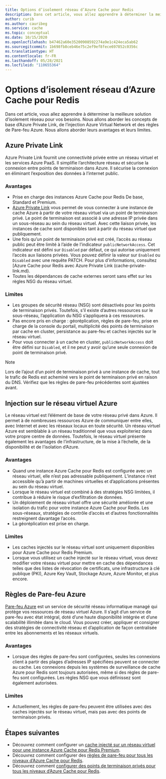 ```yaml
---
title: Options d’isolement réseau d’Azure Cache pour Redis
description: Dans cet article, vous allez apprendre à déterminer la meilleure solution d’isolement réseau pour vos besoins. Nous allons passer en revue les concepts de base d’Azure Private Link, l’injection Azure Virtual Network et des règles de pare-feu Azure avec leurs avantages et leurs limites.
author: curib
ms.author: cauribeg
ms.service: cache
ms.topic: conceptual
ms.date: 10/15/2020
ms.openlocfilehash: b47462a60e35200908592274a9e1c424eca5ab62
ms.sourcegitcommit: 1b698fb8ceb46e75c2ef9ef8fece697852c0356c
ms.translationtype: HT
ms.contentlocale: fr-FR
ms.lasthandoff: 05/28/2021
ms.locfileid: "110655364"
---
```

# <a name="azure-cache-for-redis-network-isolation-options"></a>Options d’isolement réseau d’Azure Cache pour Redis

Dans cet article, vous allez apprendre à déterminer la meilleure solution d’isolement réseau pour vos besoins. Nous allons aborder les concepts de base d’Azure Private Link, de l’injection Azure Virtual Network et des règles de Pare-feu Azure. Nous allons aborder leurs avantages et leurs limites.  

## <a name="azure-private-link"></a>Azure Private Link

Azure Private Link fournit une connectivité privée entre un réseau virtuel et les services Azure PaaS. Il simplifie l’architecture réseau et sécurise la connexion entre points de terminaison dans Azure. Il sécurise la connexion en éliminant l’exposition des données à l’internet public.

### <a name="advantages"></a>Avantages

* Prise en charge des instances Azure Cache pour Redis De base, Standard et Premium.
* [Azure Private Link](../private-link/private-link-overview.md) vous permet de vous connecter à une instance de cache Azure à partir de votre réseau virtuel via un point de terminaison privé. Le point de terminaison est associé à une adresse IP privée dans un sous-réseau au sein du réseau virtuel. Avec cette liaison privée, les instances de cache sont disponibles tant à partir du réseau virtuel que publiquement.  
* Une fois qu’un point de terminaison privé est créé, l’accès au réseau public peut être limité à l’aide de l’indicateur `publicNetworkAccess`. Cet indicateur est défini sur `Disabled` par défaut, ce qui autorise uniquement l’accès aux liaisons privées. Vous pouvez définir la valeur sur `Enabled` ou `Disabled` avec une requête PATCH. Pour plus d’informations, consultez [Azure Cache pour Redis avec Azure Private Link (cache-private-link.md).
* Toutes les dépendances de cache externes seront sans effet sur les règles NSG du réseau virtuel.

### <a name="limitations"></a>Limites

* Les groupes de sécurité réseau (NSG) sont désactivés pour les points de terminaison privés. Toutefois, s’il existe d’autres ressources sur le sous-réseau, l’application du NSG s’appliquera à ces ressources.
* Pas encore pris en charge : géoréplication, règles de pare-feu, prise en charge de la console du portail, multiplicité des points de terminaison par cache en cluster, persistance au pare-feu et caches injectés sur le réseau virtuel.
* Pour vous connecter à un cache en cluster, `publicNetworkAccess` doit être défini sur `Disabled`, et il ne peut y avoir qu’une seule connexion de point de terminaison privé.

> [!NOTE]
> Lors de l’ajout d’un point de terminaison privé à une instance de cache, tout le trafic de Redis est acheminé vers le point de terminaison privé en raison du DNS.
> Vérifiez que les règles de pare-feu précédentes sont ajustées avant.  

## <a name="azure-virtual-network-injection"></a>Injection sur le réseau virtuel Azure

Le réseau virtuel est l’élément de base de votre réseau privé dans Azure. Il permet à de nombreuses ressources Azure de communiquer entre elles, avec Internet et avec les réseaux locaux en toute sécurité. Un réseau virtuel Azure est semblable à un réseau traditionnel que vous exploiteriez dans votre propre centre de données. Toutefois, le réseau virtuel présente également les avantages de l’infrastructure, de la mise à l’échelle, de la disponibilité et de l’isolation d’Azure.

### <a name="advantages"></a>Avantages

* Quand une instance Azure Cache pour Redis est configurée avec un réseau virtuel, elle n’est pas adressable publiquement. L’instance n’est accessible qu’à partir de machines virtuelles et d’applications présentes au sein du réseau virtuel.  
* Lorsque le réseau virtuel est combiné à des stratégies NSG limitées, il contribue à réduire le risque d’exfiltration de données.
* Un déploiement de réseau virtuel offre une sécurité améliorée et une isolation du trafic pour votre instance Azure Cache pour Redis. Les sous-réseaux, stratégies de contrôle d’accès et d’autres fonctionnalités restreignent davantage l’accès.
* La géoréplication est prise en charge.

### <a name="limitations"></a>Limites

* Les caches injectés sur le réseau virtuel sont uniquement disponibles pour Azure Cache pour Redis Premium.
* Lorsque vous utilisez un cache injecté sur le réseau virtuel, vous devez modifier votre réseau virtuel pour mettre en cache des dépendances telles que des listes de révocation de certificats, une infrastructure à clé publique (PKI), Azure Key Vault, Stockage Azure, Azure Monitor, et plus encore.  

## <a name="azure-firewall-rules"></a>Règles de Pare-feu Azure

[Pare-feu Azure](../firewall/overview.md) est un service de sécurité réseau informatique managé qui protège vos ressources de réseau virtuel Azure. Il s’agit d’un service de pare-feu avec état intégral, doté d’une haute disponibilité intégrée et d’une scalabilité illimitée dans le cloud. Vous pouvez créer, appliquer et consigner des stratégies de connectivité réseau et d’application de façon centralisée entre les abonnements et les réseaux virtuels.  

### <a name="advantages"></a>Avantages

* Lorsque des règles de pare-feu sont configurées, seules les connexions client à partir des plages d’adresses IP spécifiées peuvent se connecter au cache. Les connexions depuis les systèmes de surveillance de cache Azure pour Redis sont toujours autorisées, même si des règles de pare-feu sont configurées. Les règles NSG que vous définissez sont également autorisées.  

### <a name="limitations"></a>Limites

* Actuellement, les règles de pare-feu peuvent être utilisées avec des caches injectés sur le réseau virtuel, mais pas avec des points de terminaison privés.

## <a name="next-steps"></a>Étapes suivantes

* Découvrez comment configurer un [cache injecté sur un réseau virtuel pour une instance Azure Cache pour Redis Premium](cache-how-to-premium-vnet.md).
* Découvrez comment configurer des [règles de pare-feu pour tous les niveaux d’Azure Cache pour Redis](cache-configure.md#firewall).
* Découvrez comment [configurer des points de terminaison privés pour tous les niveaux d’Azure Cache pour Redis](cache-private-link.md).
